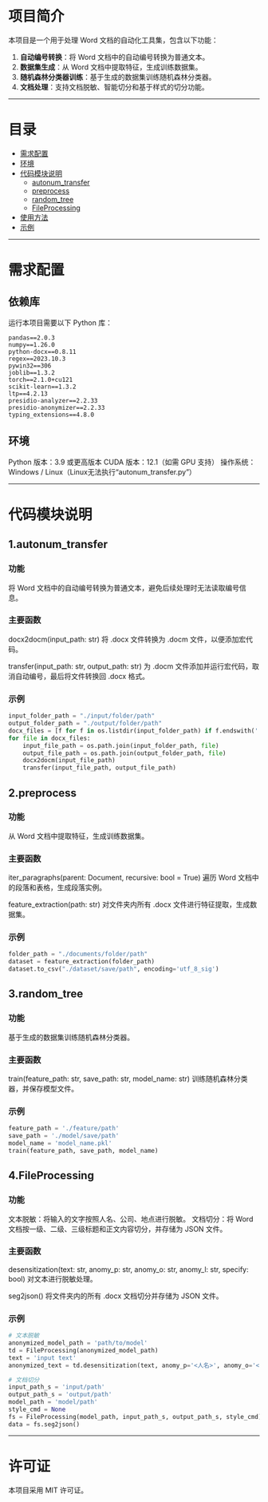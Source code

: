 # 项目简介
本项目是一个用于处理 Word 文档的自动化工具集，包含以下功能：
1. **自动编号转换**：将 Word 文档中的自动编号转换为普通文本。
2. **数据集生成**：从 Word 文档中提取特征，生成训练数据集。
3. **随机森林分类器训练**：基于生成的数据集训练随机森林分类器。
4. **文档处理**：支持文档脱敏、智能切分和基于样式的切分功能。

---

# 目录
- [需求配置](#需求配置)
- [环境](#环境)
- [代码模块说明](#代码模块说明)
  - [autonum_transfer](#autonum_transfer)
  - [preprocess](#preprocess)
  - [random_tree](#random_tree)
  - [FileProcessing](#fileprocessing)
- [使用方法](#使用方法)
- [示例](#示例)

---

# 需求配置
## 依赖库
运行本项目需要以下 Python 库：
```plaintext
pandas==2.0.3
numpy==1.26.0
python-docx==0.8.11
regex==2023.10.3
pywin32==306
joblib==1.3.2
torch==2.1.0+cu121
scikit-learn==1.3.2
ltp==4.2.13
presidio-analyzer==2.2.33
presidio-anonymizer==2.2.33
typing_extensions==4.8.0
```

## 环境
Python 版本：3.9 或更高版本
CUDA 版本：12.1（如需 GPU 支持）
操作系统：Windows / Linux（Linux无法执行“autonum_transfer.py”）

---

# 代码模块说明
## 1.autonum_transfer
### 功能
将 Word 文档中的自动编号转换为普通文本，避免后续处理时无法读取编号信息。

### 主要函数
docx2docm(input_path: str)
将 .docx 文件转换为 .docm 文件，以便添加宏代码。

transfer(input_path: str, output_path: str)
为 .docm 文件添加并运行宏代码，取消自动编号，最后将文件转换回 .docx 格式。

### 示例
```python
input_folder_path = "./input/folder/path"
output_folder_path = "./output/folder/path"
docx_files = [f for f in os.listdir(input_folder_path) if f.endswith('.docx')]
for file in docx_files:
    input_file_path = os.path.join(input_folder_path, file)
    output_file_path = os.path.join(output_folder_path, file)
    docx2docm(input_file_path)
    transfer(input_file_path, output_file_path)
```

## 2.preprocess
### 功能
从 Word 文档中提取特征，生成训练数据集。

### 主要函数
iter_paragraphs(parent: Document, recursive: bool = True)
遍历 Word 文档中的段落和表格，生成段落实例。

feature_extraction(path: str)
对文件夹内所有 .docx 文件进行特征提取，生成数据集。

### 示例
```python
folder_path = "./documents/folder/path"
dataset = feature_extraction(folder_path)
dataset.to_csv("./dataset/save/path", encoding='utf_8_sig')
```

## 3.random_tree
### 功能
基于生成的数据集训练随机森林分类器。

### 主要函数
train(feature_path: str, save_path: str, model_name: str)
训练随机森林分类器，并保存模型文件。

### 示例
```python
feature_path = './feature/path'
save_path = './model/save/path'
model_name = 'model_name.pkl'
train(feature_path, save_path, model_name)
```

## 4.FileProcessing
### 功能
文本脱敏：将输入的文字按照人名、公司、地点进行脱敏。
文档切分：将 Word 文档按一级、二级、三级标题和正文内容切分，并存储为 JSON 文件。

### 主要函数
desensitization(text: str, anomy_p: str, anomy_o: str, anomy_l: str, specify: bool)
对文本进行脱敏处理。

seg2json()
将文件夹内的所有 .docx 文档切分并存储为 JSON 文件。

### 示例
```python
# 文本脱敏
anonymized_model_path = 'path/to/model'
td = FileProcessing(anonymized_model_path)
text = 'input text'
anonymized_text = td.desensitization(text, anomy_p='<人名>', anomy_o='<公司>', anomy_l='<地点>')

# 文档切分
input_path_s = 'input/path'
output_path_s = 'output/path'
model_path = 'model/path'
style_cmd = None
fs = FileProcessing(model_path, input_path_s, output_path_s, style_cmd)
data = fs.seg2json()
```

---

# 许可证
本项目采用 MIT 许可证。

